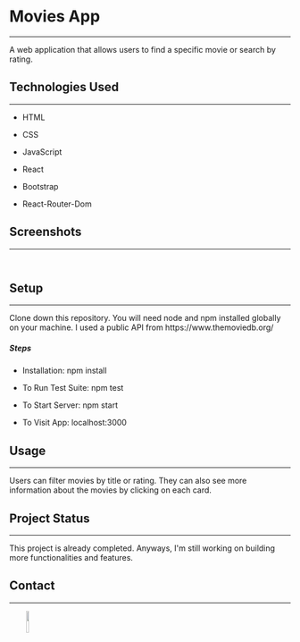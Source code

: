 <h1>Movies App</h1>
<hr><p>A web application that allows users to find a specific movie or search by rating.</p><h2>Technologies Used</h2>
<hr><ul>
<li>HTML</li>
</ul><ul>
<li>CSS</li>
</ul><ul>
<li>JavaScript</li>
</ul><ul>
<li>React</li>
</ul><ul>
<li>Bootstrap</li>
</ul><ul>
<li>React-Router-Dom</li>
</ul><h2>Screenshots</h2>
<hr><p><img src="https://i.postimg.cc/LXfbMp1c/Screen-Shot-2022-07-07-at-6-28-26-PM.png" alt=""></p><p><img src="https://i.postimg.cc/Ls0ps2hh/Screen-Shot-2022-07-07-at-6-26-50-PM.png" alt=""></p><h2>Setup</h2>
<hr><p>Clone down this repository. You will need node and npm installed globally on your machine.
I used a public API from https://www.themoviedb.org/</p><h5>Steps</h5><ul>
<li>Installation:  npm install</li>
</ul><ul>
<li>To Run Test Suite:  npm test</li>
</ul><ul>
<li>To Start Server:  npm start</li>
</ul><ul>
<li>To Visit App:  localhost:3000</li>
</ul><h2>Usage</h2>
<hr><p>Users can filter movies by title or rating. They can also see more information about the movies by clicking on each card.</p><h2>Project Status</h2>
<hr><p>This project is already completed. Anyways, I'm still working on building more functionalities and features.</p><h2>Contact</h2>
<hr><p><span style="margin-right: 30px;"></span><a href="https://www.linkedin.com/in/noeliacaseres/"><img target="_blank" src="https://cdn.jsdelivr.net/gh/devicons/devicon/icons/linkedin/linkedin-original.svg" style="width: 10%;"></a></p>